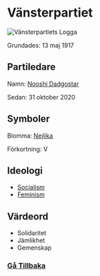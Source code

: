 # Vänsterpartiet
![Vänsterpartiets Logga](https://upload.wikimedia.org/wikipedia/commons/thumb/0/00/V%C3%A4nsterpartiet_logo.svg/130px-V%C3%A4nsterpartiet_logo.svg.png)

Grundades: 13 maj 1917
## Partiledare
Namn: [Nooshi Dadgostar](https://sv.wikipedia.org/wiki/Nooshi_Dadgostar)

Sedan: 31 oktober 2020

## Symboler
Blomma: [Nejlika](https://sv.wikipedia.org/wiki/Nejliksl%C3%A4ktet)

Förkortning: V

## Ideologi
- [Socialism](https://sv.wikipedia.org/wiki/Socialism)
- [Feminism](https://sv.wikipedia.org/wiki/Feminism)

## Värdeord
- Solidaritet
- Jämlikhet
- Gemenskap

### [Gå Tillbaka](index)
